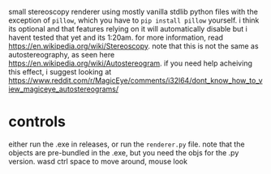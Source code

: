 small stereoscopy renderer using mostly vanilla stdlib python files with the exception of `pillow`, which you have to `pip install pillow` yourself. i think its optional and that features relying on it will automatically disable but i havent tested that yet and its 1:20am.
for more information, read https://en.wikipedia.org/wiki/Stereoscopy. note that this is not the same as autostereography, as seen here https://en.wikipedia.org/wiki/Autostereogram.
if you need help acheiving this effect, i suggest looking at https://www.reddit.com/r/MagicEye/comments/i32l64/dont_know_how_to_view_magiceye_autostereograms/

# controls
either run the .exe in releases, or run the `renderer.py` file. note that the objects are pre-bundled in the .exe, but you need the objs for the .py version.
wasd ctrl space to move around, mouse look

